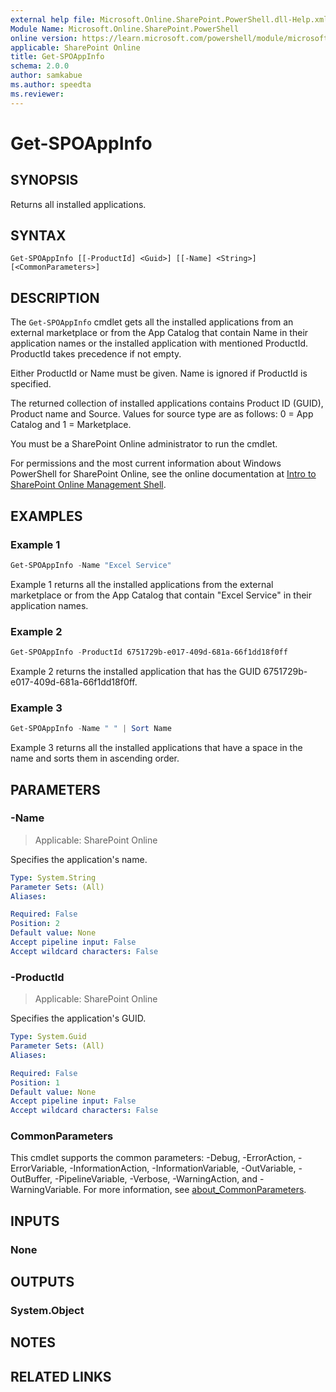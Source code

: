 ```yaml
---
external help file: Microsoft.Online.SharePoint.PowerShell.dll-Help.xml
Module Name: Microsoft.Online.SharePoint.PowerShell
online version: https://learn.microsoft.com/powershell/module/microsoft.online.sharepoint.powershell/get-spoappinfo
applicable: SharePoint Online
title: Get-SPOAppInfo
schema: 2.0.0
author: samkabue
ms.author: speedta
ms.reviewer:
---
```


# Get-SPOAppInfo

## SYNOPSIS

Returns all installed applications.

## SYNTAX

```
Get-SPOAppInfo [[-ProductId] <Guid>] [[-Name] <String>] [<CommonParameters>]
```

## DESCRIPTION

The `Get-SPOAppInfo` cmdlet gets all the installed applications from an external marketplace or from the App Catalog that contain Name in their application names or the installed application with mentioned ProductId. ProductId takes precedence if not empty.

Either ProductId or Name must be given. Name is ignored if ProductId is specified.

The returned collection of installed applications contains Product ID (GUID), Product name and Source. Values for source type are as follows: 0 = App Catalog and 1 = Marketplace.

You must be a SharePoint Online administrator to run the cmdlet.

For permissions and the most current information about Windows PowerShell for SharePoint Online, see the online documentation at [Intro to SharePoint Online Management Shell](/powershell/sharepoint/sharepoint-online/introduction-sharepoint-online-management-shell).

## EXAMPLES

### Example 1

```powershell
Get-SPOAppInfo -Name "Excel Service"
```

Example 1 returns all the installed applications from the external marketplace or from the App Catalog that contain "Excel Service" in their application names.

### Example 2

```powershell
Get-SPOAppInfo -ProductId 6751729b-e017-409d-681a-66f1dd18f0ff
```

Example 2 returns the installed application that has the GUID 6751729b-e017-409d-681a-66f1dd18f0ff.

### Example 3

```powershell
Get-SPOAppInfo -Name " " | Sort Name
```

Example 3 returns all the installed applications that have a space in the name and sorts them in ascending order.

## PARAMETERS

### -Name

> Applicable: SharePoint Online

Specifies the application's name.

```yaml
Type: System.String
Parameter Sets: (All)
Aliases:

Required: False
Position: 2
Default value: None
Accept pipeline input: False
Accept wildcard characters: False
```

### -ProductId

> Applicable: SharePoint Online

Specifies the application's GUID.

```yaml
Type: System.Guid
Parameter Sets: (All)
Aliases:

Required: False
Position: 1
Default value: None
Accept pipeline input: False
Accept wildcard characters: False
```

### CommonParameters

This cmdlet supports the common parameters: -Debug, -ErrorAction, -ErrorVariable, -InformationAction, -InformationVariable, -OutVariable, -OutBuffer, -PipelineVariable, -Verbose, -WarningAction, and -WarningVariable. For more information, see [about_CommonParameters](https://go.microsoft.com/fwlink/?LinkID=113216).

## INPUTS

### None

## OUTPUTS

### System.Object

## NOTES

## RELATED LINKS
